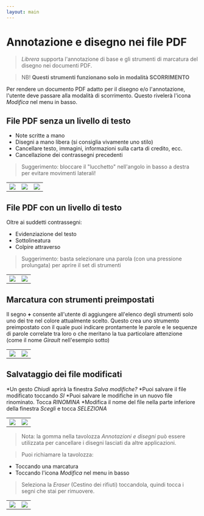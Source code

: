 ```yaml
---
layout: main
---
```


# Annotazione e disegno nei file PDF

> _Librera_ supporta l'annotazione di base e gli strumenti di marcatura del disegno nei documenti PDF.

> NB! **Questi strumenti funzionano solo in modalità SCORRIMENTO**

Per rendere un documento PDF adatto per il disegno e/o l'annotazione, l'utente deve passare alla modalità di scorrimento.
Questo rivelerà l'icona _Modifica_ nel menu in basso.

## File PDF senza un livello di testo
- Note scritte a mano
- Disegni a mano libera (si consiglia vivamente uno stilo)
- Cancellare testo, immagini, informazioni sulla carta di credito, ecc.
- Cancellazione dei contrassegni precedenti
> Suggerimento: bloccare il &quot;lucchetto&quot; nell'angolo in basso a destra per evitare movimenti laterali!

||||
|-|-|-|
|![](1.jpg)|![](2.jpg)|![](3.jpg)|

## File PDF con un livello di testo
Oltre ai suddetti contrassegni:
- Evidenziazione del testo
- Sottolineatura
- Colpire attraverso
> Suggerimento: basta selezionare una parola (con una pressione prolungata) per aprire il set di strumenti

|||
|-|-|
|![](4.jpg)|![](5.jpg)|

## Marcatura con strumenti preimpostati
Il segno **+** consente all'utente di aggiungere all'elenco degli strumenti solo uno dei tre nel colore attualmente scelto.
Questo crea uno strumento preimpostato con il quale puoi indicare prontamente le parole e le sequenze di parole correlate tra loro o che meritano la tua particolare attenzione (come il nome _Girault_ nell'esempio sotto)

|||
|-|-|
|![](8.jpg)|![](9.jpg)|

## Salvataggio dei file modificati
*Un gesto _Chiudi_ aprirà la finestra _Salva modifiche?_
*Puoi salvare il file modificato toccando _SI_
*Puoi salvare le modifiche in un nuovo file rinominato. Tocca _RINOMINA_
*Modifica il nome del file nella parte inferiore della finestra _Scegli_ e tocca _SELEZIONA_

|||
|-|-|
|![](6.jpg)|![](7.jpg)|

> Nota: la gomma nella tavolozza _Annotazioni e disegni_ può essere utilizzata per cancellare i disegni lasciati da altre applicazioni.

> Puoi richiamare la tavolozza:
- Toccando una marcatura
- Toccando l'icona _Modifica_ nel menu in basso

> Seleziona la _Eraser_ (Cestino dei rifiuti) toccandola, quindi tocca i segni che stai per rimuovere.

|||
|-|-|
|![](10.jpg)|![](11.jpg)|
